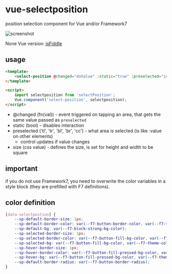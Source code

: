 # vue-selectposition
 position selection component for Vue and/or Framework7

![screenshot](https://user-images.githubusercontent.com/1894723/72679136-85b15a00-3aac-11ea-872e-7fddad2f0328.png)

None Vue version: [jsFiddle](https://jsfiddle.net/BananaAcid/fuzw8dmy/)

## usage
```html
<template>
    <select-position @changed="doValue" :static="true" :preselected="initialValue" size="25px" />
</template>

<script>
    import selectposition from 'selectPosition';
    Vue.component('select-position', selectposition);
</script>
```

- @changed (fn(val)) - event triggered on tapping an area, that gets the same value passed as `preselected`
- static (bool) - disables interaction
- preselected ('tl', 'tr', 'bl', 'br', 'cc') - what area is selected (is like :value on other elements)
  - control updates if value changes
- size (css value) - defines the size, is set for height and width to be square



## important
if you do not use Framework7, you need to overwrite the color variables in a style block (they are prefilled with F7 definitions).

## color definition
```css
[data-selectpostion] {
    --sp-default-border-size: 1px;
    --sp-default-border-color: var(--f7-button-border-color, var(--f7-theme-color));
    --sp-default-bg: var(--f7-block-strong-bg-color);
    --sp-selected-border-size: 1px;
    --sp-selected-border-color: var(--f7-button-fill-bg-color, var(--f7-theme-color));
    --sp-selected-bg: var(--f7-button-fill-bg-color, var(--f7-theme-color));
    --sp-hover-border-size: 1px;
    --sp-hover-border-color: var(--f7-button-fill-pressed-bg-color, var(--f7-theme-color-tint));
    --sp-hover-bg: var(--f7-button-fill-pressed-bg-color, var(--f7-theme-color-tint));
    --sp-default-border-radius: var(--f7-button-border-radius);
}
```